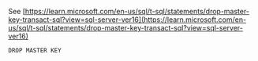 See [https://learn.microsoft.com/en-us/sql/t-sql/statements/drop-master-key-transact-sql?view=sql-server-ver16](https://learn.microsoft.com/en-us/sql/t-sql/statements/drop-master-key-transact-sql?view=sql-server-ver16)
```
DROP MASTER KEY
```
